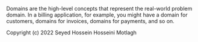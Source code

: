 Domains are the high-level concepts that represent the real-world problem domain. In a billing application, for example, you might have a domain for customers, domains for invoices, domains for payments, and so on.

Copyright (c) 2022 Seyed Hossein Hosseini Motlagh
